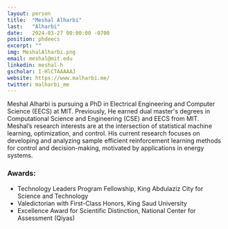 ```yaml
---
layout: person
title:  "Meshal Alharbi"
last:   "Alharbi"
date:   2024-03-27 00:00:00 -0700
position: phdeecs
excerpt: ""
img: MeshalAlharbi.png
email: meshal@mit.edu
linkedin: meshal-h
gscholar: I-HlCTAAAAAJ
website: https://www.malharbi.me/
twitter: malharbi_me
---
```


Meshal Alharbi is pursuing a PhD in Electrical Engineering and Computer Science (EECS) at MIT. Previously, He earned dual master's degrees in Computational Science and Engineering (CSE) and EECS from MIT. Meshal’s research interests are at the intersection of statistical machine learning, optimization, and control. His current research focuses on developing and analyzing sample efficient reinforcement learning methods for control and decision-making, motivated by applications in energy systems.

### Awards:
- Technology Leaders Program Fellowship, King Abdulaziz City for Science and Technology
- Valedictorian with First-Class Honors, King Saud University
- Excellence Award for Scientific Distinction, National Center for Assessment (Qiyas)
